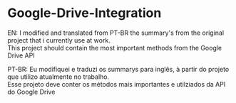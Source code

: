 # Google-Drive-Integration
EN:
I modified and translated from PT-BR the summary's from the original project that i currently use at work. <br/>
This project should contain the most important methods from the Google Drive API


PT-BR:
Eu modifiquei e traduzi os summarys para inglês, à partir do projeto que utilizo atualmente no trabalho. <br/>
Esse projeto deve conter os métodos mais importantes e utilziados da  API do Google Drive
